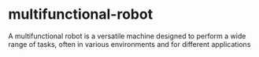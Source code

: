 # multifunctional-robot
A multifunctional robot is a versatile machine designed to perform a wide range of tasks, often in various environments and for different applications
